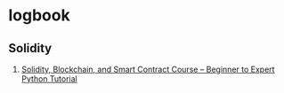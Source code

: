 # logbook

## Solidity
1. [Solidity, Blockchain, and Smart Contract Course – Beginner to Expert Python Tutorial](https://www.youtube.com/watch?v=M576WGiDBdQ)
